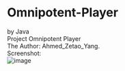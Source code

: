 # Omnipotent-Player
by Java  
Project Omnipotent Player   
The Author: Ahmed_Zetao_Yang.   
Screenshot:   
![image](https://github.com/ZetaoYang/Omnipotent-Player/master/screenshot.png)
